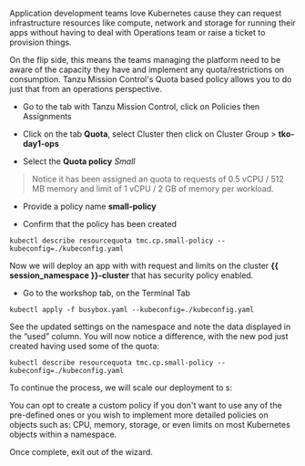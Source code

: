 Application development teams love Kubernetes cause they can request infrastructure resources like compute, network and storage for running their apps without having to deal with Operations team or raise a ticket to provision things. 

On the flip side, this means the teams managing the platform need to be aware of the capacity they have and implement any quota/restrictions on consumption. Tanzu Mission Control's Quota based policy allows you to do just that from an operations perspective.

* Go to the tab with Tanzu Mission Control, click on Policies then Assignments

* Click on the tab **Quota**, select Cluster then click on Cluster Group >  **tko-day1-ops** 

* Select the **Quota policy** *Small*

>Notice it has been assigned an quota to requests of 0.5 vCPU / 512 MB memory and limit of 1 vCPU / 2 GB of memory per workload.

* Provide a policy name **small-policy**

* Confirm that the policy has been created

```execute-2
kubectl describe resourcequota tmc.cp.small-policy --kubeconfig=./kubeconfig.yaml
```


Now we will deploy an app with with request and limits on the cluster **{{ session_namespace }}-cluster** that has security policy enabled.

* Go to the workshop tab, on the Terminal Tab

```execute-1
kubectl apply -f busybox.yaml --kubeconfig=./kubeconfig.yaml
```
See the updated settings on the namespace and note the data displayed in the “used” column. You will now notice a difference, with the new pod just created having used some of the quota:

```execute-2
kubectl describe resourcequota tmc.cp.small-policy --kubeconfig=./kubeconfig.yaml
```
To continue the process, we will scale our deployment to s:

You can opt to create a custom policy if you don't want to use any of the pre-defined ones or you wish to implement more detailed policies on objects such as: CPU, memory, storage, or even limits on most Kubernetes objects within a namespace.

Once complete, exit out of the wizard.